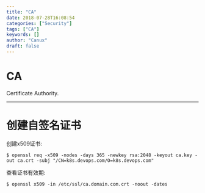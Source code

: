 ```yaml
---
title: "CA"
date: 2018-07-28T16:08:54
categories: ["Security"]
tags: ["CA"]
keywords: []
author: "Canux"
draft: false
---
```


# CA

Certificate Authority.

***

# 创建自签名证书

创建x509证书:

    $ openssl req -x509 -nodes -days 365 -newkey rsa:2048 -keyout ca.key -out ca.crt -subj "/CN=k8s.devops.com/O=k8s.devops.com"

查看证书有效期:

    $ openssl x509 -in /etc/ssl/ca.domain.com.crt -noout -dates